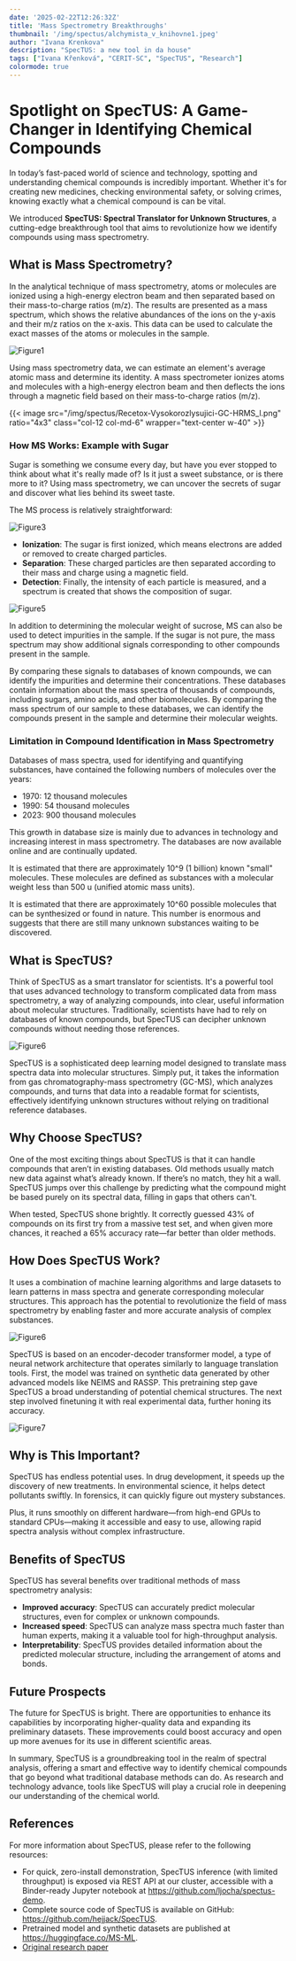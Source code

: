 ```yaml
---
date: '2025-02-22T12:26:32Z'
title: 'Mass Spectrometry Breakthroughs'
thumbnail: '/img/spectus/alchymista_v_knihovne1.jpeg'
author: "Ivana Krenkova"
description: "SpecTUS: a new tool in da house"
tags: ["Ivana Křenková", "CERIT-SC", "SpecTUS", "Research"]
colormode: true
---
```


# Spotlight on SpecTUS: A Game-Changer in Identifying Chemical Compounds 

In today’s fast-paced world of science and technology, spotting and understanding chemical compounds is incredibly important. Whether it's for creating new medicines, checking environmental safety, or solving crimes, knowing exactly what a chemical compound is can be vital. 

We introduced **SpecTUS: Spectral Translator for Unknown Structures**, a cutting-edge breakthrough tool that aims to revolutionize how we identify compounds using mass spectrometry.

## What is Mass Spectrometry?
In the analytical technique of mass spectrometry, atoms or molecules are ionized using a high-energy electron beam and then separated based on their mass-to-charge ratios (m/z). The results are presented as a mass spectrum, which shows the relative abundances of the ions on the y-axis and their m/z ratios on the x-axis. This data can be used to calculate the exact masses of the atoms or molecules in the sample.

![Figure1](/img/spectus/ms-eng2.png)

Using mass spectrometry data, we can estimate an element's average atomic mass and determine its identity. 
A mass spectrometer ionizes atoms and molecules with a high-energy electron beam and then deflects the ions through a magnetic field based on their mass-to-charge ratios (m/z).

{{< image src="/img/spectus/Recetox-Vysokorozlysujici-GC-HRMS_l.png" ratio="4x3" class="col-12 col-md-6" wrapper="text-center w-40" >}}

### How MS Works: Example with Sugar
Sugar is something we consume every day, but have you ever stopped to think about what it's really made of? Is it just a sweet substance, or is there more to it? Using mass spectrometry, we can uncover the secrets of sugar and discover what lies behind its sweet taste. 

The MS process is relatively straightforward: 

![Figure3](/img/spectus/sugar.png)

* **Ionization**: The sugar is first ionized, which means electrons are added or removed to create charged particles.
* **Separation**: These charged particles are then separated according to their mass and charge using a magnetic field.
* **Detection**: Finally, the intensity of each particle is measured, and a spectrum is created that shows the composition of sugar.

![Figure5](/img/spectus/sugar-spec2-solo.png)

In addition to determining the molecular weight of sucrose, MS can also be used to detect impurities in the sample. If the sugar is not pure, the mass spectrum may show additional signals corresponding to other compounds present in the sample. 

By comparing these signals to databases of known compounds, we can identify the impurities and determine their concentrations. These databases contain information about the mass spectra of thousands of compounds, including sugars, amino acids, and other biomolecules. By comparing the mass spectrum of our sample to these databases, we can identify the compounds present in the sample and determine their molecular weights. 
     

### Limitation in Compound Identification in Mass Spectrometry
Databases of mass spectra, used for identifying and quantifying substances, have contained the following numbers of molecules over the years: 

* 1970: 12 thousand molecules
* 1990: 54 thousand molecules
* 2023: 900 thousand molecules
     
This growth in database size is mainly due to advances in technology and increasing interest in mass spectrometry. The databases are now available online and are continually updated. 

It is estimated that there are approximately 10^9 (1 billion) known "small" molecules. These molecules are defined as substances with a molecular weight less than 500 u (unified atomic mass units).

It is estimated that there are approximately 10^60 possible molecules that can be synthesized or found in nature. This number is enormous and suggests that there are still many unknown substances waiting to be discovered. 


## What is SpecTUS? 

Think of SpecTUS as a smart translator for scientists. It's a powerful tool that uses advanced technology to transform complicated data from mass spectrometry, a way of analyzing compounds, into clear, useful information about molecular structures. Traditionally, scientists have had to rely on databases of known compounds, but SpecTUS can decipher unknown compounds without needing those references.

![Figure6](/img/spectus/translator.png)

SpecTUS is a sophisticated deep learning model designed to translate mass spectra data into molecular structures. Simply put, it takes the information from gas chromatography-mass spectrometry (GC-MS), which analyzes compounds, and turns that data into a readable format for scientists, effectively identifying unknown structures without relying on traditional reference databases. 


## Why Choose SpecTUS?

One of the most exciting things about SpecTUS is that it can handle compounds that aren’t in existing databases. Old methods usually match new data against what’s already known. If there’s no match, they hit a wall. SpecTUS jumps over this challenge by predicting what the compound might be based purely on its spectral data, filling in gaps that others can't. 

When tested, SpecTUS shone brightly. It correctly guessed 43% of compounds on its first try from a massive test set, and when given more chances, it reached a 65% accuracy rate—far better than older methods. 


## How Does SpecTUS Work? 

It uses a combination of machine learning algorithms and large datasets to learn patterns in mass spectra and generate corresponding molecular structures. This approach has the potential to revolutionize the field of mass spectrometry by enabling faster and more accurate analysis of complex substances. 

![Figure6](/img/spectus/spectus-method1.png)

SpecTUS is based on an encoder-decoder transformer model, a type of neural network architecture that operates similarly to language translation tools. First, the model was trained on synthetic data generated by other advanced models like NEIMS and RASSP. This pretraining step gave SpecTUS a broad understanding of potential chemical structures. The next step involved finetuning it with real experimental data, further honing its accuracy. 

![Figure7](/img/spectus/prediction.png)


## Why is This Important? 

SpecTUS has endless potential uses. In drug development, it speeds up the discovery of new treatments. In environmental science, it helps detect pollutants swiftly. In forensics, it can quickly figure out mystery substances. 

Plus, it runs smoothly on different hardware—from high-end GPUs to standard CPUs—making it accessible and easy to use, allowing rapid spectra analysis without complex infrastructure. 


## Benefits of SpecTUS 

SpecTUS has several benefits over traditional methods of mass spectrometry analysis: 

* **Improved accuracy**: SpecTUS can accurately predict molecular structures, even for complex or unknown compounds.
* **Increased speed**: SpecTUS can analyze mass spectra much faster than human experts, making it a valuable tool for high-throughput analysis.
* **Interpretability**: SpecTUS provides detailed information about the predicted molecular structure, including the arrangement of atoms and bonds.
     


## Future Prospects 

The future for SpecTUS is bright. There are opportunities to enhance its capabilities by incorporating higher-quality data and expanding its preliminary datasets. These improvements could boost accuracy and open up more avenues for its use in different scientific areas. 

In summary, SpecTUS is a groundbreaking tool in the realm of spectral analysis, offering a smart and effective way to identify chemical compounds that go beyond what traditional database methods can do. As research and technology advance, tools like SpecTUS will play a crucial role in deepening our understanding of the chemical world. 


     
## References 

For more information about SpecTUS, please refer to the following resources: 

* For quick, zero-install demonstration, SpecTUS inference (with limited throughput) is exposed via REST API at our cluster, accessible with a Binder-ready Jupyter notebook at https://github.com/ljocha/spectus-demo.
* Complete source code of SpecTUS is available on GitHub: https://github.com/hejjack/SpecTUS.
* Pretrained model and synthetic datasets are published at https://huggingface.co/MS-ML.
* [Original research paper](https://arxiv.org/abs/2502.05114)
     


 
 
   
  



